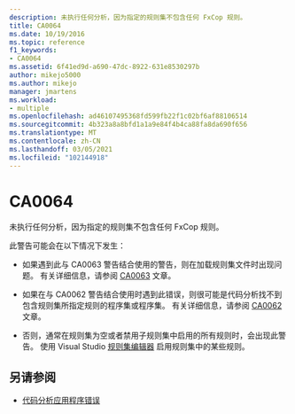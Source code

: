 ```yaml
---
description: 未执行任何分析，因为指定的规则集不包含任何 FxCop 规则。
title: CA0064
ms.date: 10/19/2016
ms.topic: reference
f1_keywords:
- CA0064
ms.assetid: 6f41ed9d-a690-47dc-8922-631e8530297b
author: mikejo5000
ms.author: mikejo
manager: jmartens
ms.workload:
- multiple
ms.openlocfilehash: ad46107495368fd599fb22f1c02bf6af88106514
ms.sourcegitcommit: 4b323a8a8bfd1a1a9e84f4b4ca88fa8da690f656
ms.translationtype: MT
ms.contentlocale: zh-CN
ms.lasthandoff: 03/05/2021
ms.locfileid: "102144918"
---
```

# <a name="ca0064"></a>CA0064

未执行任何分析，因为指定的规则集不包含任何 FxCop 规则。

此警告可能会在以下情况下发生：

- 如果遇到此与 CA0063 警告结合使用的警告，则在加载规则集文件时出现问题。 有关详细信息，请参阅 [CA0063](ca0063.md) 文章。

- 如果在与 CA0062 警告结合使用时遇到此错误，则很可能是代码分析找不到包含规则集所指定规则的程序集或程序集。 有关详细信息，请参阅 [CA0062](ca0062.md) 文章。

- 否则，通常在规则集为空或者禁用子规则集中启用的所有规则时，会出现此警告。 使用 Visual Studio [规则集编辑器](../code-quality/working-in-the-code-analysis-rule-set-editor.md) 启用规则集中的某些规则。

## <a name="see-also"></a>另请参阅

- [代码分析应用程序错误](../code-quality/code-analysis-application-errors.md)
